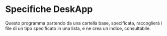 # Specifiche DeskApp

Questo programma partendo da una cartella base, specificata, raccoglierà i file di un tipo specificato in una lista, e ne crea un indice, consultabile.
